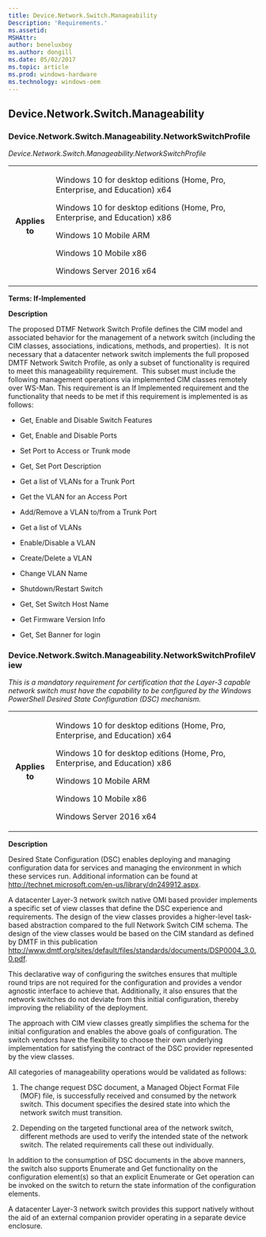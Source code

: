```yaml
---
title: Device.Network.Switch.Manageability
Description: 'Requirements.'
ms.assetid: 
MSHAttr: 
author: beneluxboy
ms.author: dongill
ms.date: 05/02/2017
ms.topic: article
ms.prod: windows-hardware
ms.technology: windows-oem
---
```


<!--
# Device.Network.Switch.Manageability

 - [Device.Network.Switch.Manageability](#device.network.switch.manageability)
-->

<a name="device.network.switch.manageability"></a>
## Device.Network.Switch.Manageability

### Device.Network.Switch.Manageability.NetworkSwitchProfile

*Device.Network.Switch.Manageability.NetworkSwitchProfile*

<table>
<tr>
<th>Applies to</th>
<td>
<p>Windows 10 for desktop editions (Home, Pro, Enterprise, and Education) x64</p>
<p>Windows 10 for desktop editions (Home, Pro, Enterprise, and Education) x86</p>
<p>Windows 10 Mobile ARM</p>
<p>Windows 10 Mobile x86</p>
<p>Windows Server 2016 x64</p>
</td></tr></table>

**Terms: If-Implemented**

**Description**

The proposed DTMF Network Switch Profile defines the CIM model and associated behavior for the management of a network switch (including the CIM classes, associations, indications, methods, and properties).  It is not necessary that a datacenter network switch implements the full proposed DMTF Network Switch Profile, as only a subset of functionality is required to meet this manageability requirement.  This subset must include the following management operations via implemented CIM classes remotely over WS-Man. This requirement is an If Implemented requirement and the functionality that needs to be met if this requirement is implemented is as follows:

-   Get, Enable and Disable Switch Features

-   Get, Enable and Disable Ports

-   Set Port to Access or Trunk mode

-   Get, Set Port Description

-   Get a list of VLANs for a Trunk Port

-   Get the VLAN for an Access Port

-   Add/Remove a VLAN to/from a Trunk Port

-   Get a list of VLANs

-   Enable/Disable a VLAN

-   Create/Delete a VLAN

-   Change VLAN Name

-   Shutdown/Restart Switch

-   Get, Set Switch Host Name

-   Get Firmware Version Info

-   Get, Set Banner for login

### Device.Network.Switch.Manageability.NetworkSwitchProfileView

*This is a mandatory requirement for certification that the Layer-3 capable network switch must have the capability to be configured by the Windows PowerShell Desired State Configuration (DSC) mechanism.*

<table>
<tr>
<th>Applies to</th>
<td>
<p>Windows 10 for desktop editions (Home, Pro, Enterprise, and Education) x64</p>
<p>Windows 10 for desktop editions (Home, Pro, Enterprise, and Education) x86</p>
<p>Windows 10 Mobile ARM</p>
<p>Windows 10 Mobile x86</p>
<p>Windows Server 2016 x64</p>
</td></tr></table>

**Description**

Desired State Configuration (DSC) enables deploying and managing configuration data for services and managing the environment in which these services run. Additional information can be found at <http://technet.microsoft.com/en-us/library/dn249912.aspx>.

A datacenter Layer-3 network switch native OMI based provider implements a specific set of view classes that define the DSC experience and requirements. The design of the view classes provides a higher-level task-based abstraction compared to the full Network Switch CIM schema. The design of the view classes would be based on the CIM standard as defined by DMTF in this publication <http://www.dmtf.org/sites/default/files/standards/documents/DSP0004_3.0.0.pdf>.

This declarative way of configuring the switches ensures that multiple round trips are not required for the configuration and provides a vendor agnostic interface to achieve that. Additionally, it also ensures that the network switches do not deviate from this initial configuration, thereby improving the reliability of the deployment.

The approach with CIM view classes greatly simplifies the schema for the initial configuration and enables the above goals of configuration. The switch vendors have the flexibility to choose their own underlying implementation for satisfying the contract of the DSC provider represented by the view classes.

All categories of manageability operations would be validated as follows:

1.  The change request DSC document, a Managed Object Format File (MOF) file, is successfully received and consumed by the network switch. This document specifies the desired state into which the network switch must transition.

2.  Depending on the targeted functional area of the network switch, different methods are used to verify the intended state of the network switch. The related requirements call these out individually.

In addition to the consumption of DSC documents in the above manners, the switch also supports Enumerate and Get functionality on the configuration element(s) so that an explicit Enumerate or Get operation can be invoked on the switch to return the state information of the configuration elements.

A datacenter Layer-3 network switch provides this support natively without the aid of an external companion provider operating in a separate device enclosure.
